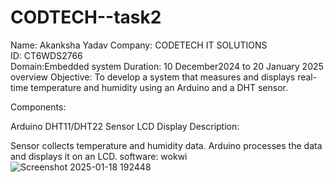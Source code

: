 # CODTECH--task2
Name: Akanksha Yadav 
Company: CODETECH IT SOLUTIONS  
ID: CT6WDS2766  
Domain:Embedded system
Duration: 10 December2024 to 20 January 2025
overview 
Objective:
To develop a system that measures and displays real-time temperature and humidity using an Arduino and a DHT sensor.

Components:

Arduino 
DHT11/DHT22 Sensor
LCD Display
Description:

Sensor collects temperature and humidity data.
Arduino processes the data and displays it on an LCD.
software: wokwi
![Screenshot 2025-01-18 192448](https://github.com/user-attachments/assets/8a3ca23a-70d4-47da-8f1a-1202f1a6e57d)
